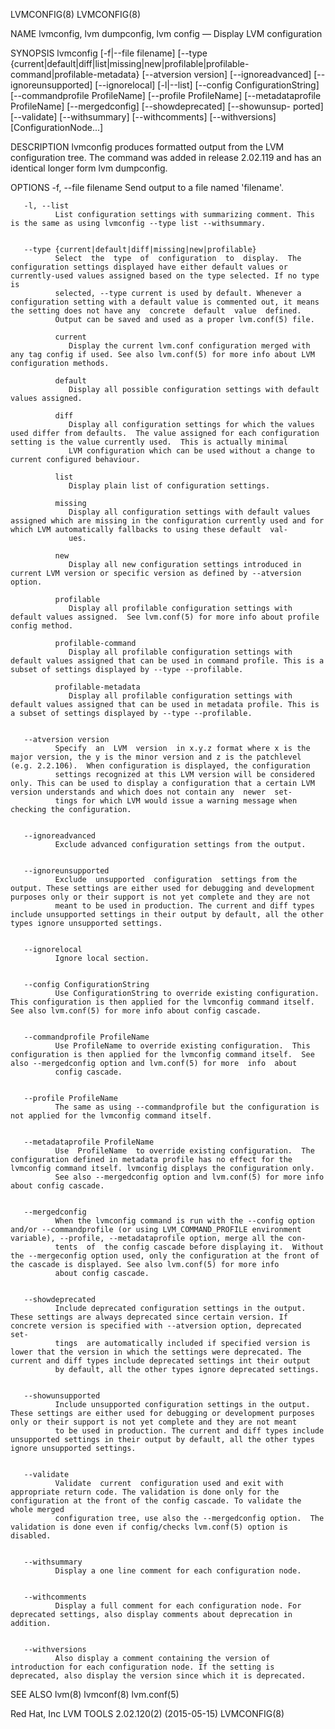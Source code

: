 LVMCONFIG(8)                                                                                                                                                                                     LVMCONFIG(8)



NAME
       lvmconfig, lvm dumpconfig, lvm config — Display LVM configuration

SYNOPSIS
       lvmconfig  [-f|--file  filename]  [--type  {current|default|diff|list|missing|new|profilable|profilable-command|profilable-metadata}  [--atversion  version]  [--ignoreadvanced] [--ignoreunsupported]
       [--ignorelocal] [-l|--list] [--config ConfigurationString] [--commandprofile ProfileName] [--profile ProfileName] [--metadataprofile ProfileName]  [--mergedconfig]  [--showdeprecated]  [--showunsup-
       ported] [--validate] [--withsummary] [--withcomments] [--withversions] [ConfigurationNode...]


DESCRIPTION
       lvmconfig produces formatted output from the LVM configuration tree.  The command was added in release 2.02.119 and has an identical longer form lvm dumpconfig.


OPTIONS
       -f, --file filename
              Send output to a file named 'filename'.


       -l, --list
              List configuration settings with summarizing comment. This is the same as using lvmconfig --type list --withsummary.


       --type {current|default|diff|missing|new|profilable}
              Select  the  type  of  configuration  to  display.  The configuration settings displayed have either default values or currently-used values assigned based on the type selected. If no type is
              selected, --type current is used by default. Whenever a configuration setting with a default value is commented out, it means the setting does not have any  concrete  default  value  defined.
              Output can be saved and used as a proper lvm.conf(5) file.

              current
                 Display the current lvm.conf configuration merged with any tag config if used. See also lvm.conf(5) for more info about LVM configuration methods.

              default
                 Display all possible configuration settings with default values assigned.

              diff
                 Display all configuration settings for which the values used differ from defaults.  The value assigned for each configuration setting is the value currently used.  This is actually minimal
                 LVM configuration which can be used without a change to current configured behaviour.

              list
                 Display plain list of configuration settings.

              missing
                 Display all configuration settings with default values assigned which are missing in the configuration currently used and for which LVM automatically fallbacks to using these default  val-
                 ues.

              new
                 Display all new configuration settings introduced in current LVM version or specific version as defined by --atversion option.

              profilable
                 Display all profilable configuration settings with default values assigned.  See lvm.conf(5) for more info about profile config method.

              profilable-command
                 Display all profilable configuration settings with default values assigned that can be used in command profile. This is a subset of settings displayed by --type --profilable.

              profilable-metadata
                 Display all profilable configuration settings with default values assigned that can be used in metadata profile. This is a subset of settings displayed by --type --profilable.


       --atversion version
              Specify  an  LVM  version  in x.y.z format where x is the major version, the y is the minor version and z is the patchlevel (e.g. 2.2.106).  When configuration is displayed, the configuration
              settings recognized at this LVM version will be considered only. This can be used to display a configuration that a certain LVM version understands and which does not contain any  newer  set-
              tings for which LVM would issue a warning message when checking the configuration.


       --ignoreadvanced
              Exclude advanced configuration settings from the output.


       --ignoreunsupported
              Exclude  unsupported  configuration  settings from the output. These settings are either used for debugging and development purposes only or their support is not yet complete and they are not
              meant to be used in production. The current and diff types include unsupported settings in their output by default, all the other types ignore unsupported settings.


       --ignorelocal
              Ignore local section.


       --config ConfigurationString
              Use ConfigurationString to override existing configuration.  This configuration is then applied for the lvmconfig command itself.  See also lvm.conf(5) for more info about config cascade.


       --commandprofile ProfileName
              Use ProfileName to override existing configuration.  This configuration is then applied for the lvmconfig command itself.  See also --mergedconfig option and lvm.conf(5) for more  info  about
              config cascade.


       --profile ProfileName
              The same as using --commandprofile but the configuration is not applied for the lvmconfig command itself.


       --metadataprofile ProfileName
              Use  ProfileName  to override existing configuration.  The configuration defined in metadata profile has no effect for the lvmconfig command itself. lvmconfig displays the configuration only.
              See also --mergedconfig option and lvm.conf(5) for more info about config cascade.


       --mergedconfig
              When the lvmconfig command is run with the --config option and/or --commandprofile (or using LVM_COMMAND_PROFILE environment variable), --profile, --metadataprofile option, merge all the con-
              tents  of  the config cascade before displaying it.  Without the --mergeconfig option used, only the configuration at the front of the cascade is displayed. See also lvm.conf(5) for more info
              about config cascade.


       --showdeprecated
              Include deprecated configuration settings in the output. These settings are always deprecated since certain version. If concrete version is specified with --atversion option, deprecated  set-
              tings  are automatically included if specified version is lower that the version in which the settings were deprecated. The current and diff types include deprecated settings int their output
              by default, all the other types ignore deprecated settings.


       --showunsupported
              Include unsupported configuration settings in the output. These settings are either used for debugging or development purposes only or their support is not yet complete and they are not meant
              to be used in production. The current and diff types include unsupported settings in their output by default, all the other types ignore unsupported settings.


       --validate
              Validate  current  configuration used and exit with appropriate return code. The validation is done only for the configuration at the front of the config cascade. To validate the whole merged
              configuration tree, use also the --mergedconfig option.  The validation is done even if config/checks lvm.conf(5) option is disabled.


       --withsummary
              Display a one line comment for each configuration node.


       --withcomments
              Display a full comment for each configuration node. For deprecated settings, also display comments about deprecation in addition.


       --withversions
              Also display a comment containing the version of introduction for each configuration node. If the setting is deprecated, also display the version since which it is deprecated.


SEE ALSO
       lvm(8) lvmconf(8) lvm.conf(5)



Red Hat, Inc                                                                          LVM TOOLS 2.02.120(2) (2015-05-15)                                                                         LVMCONFIG(8)

